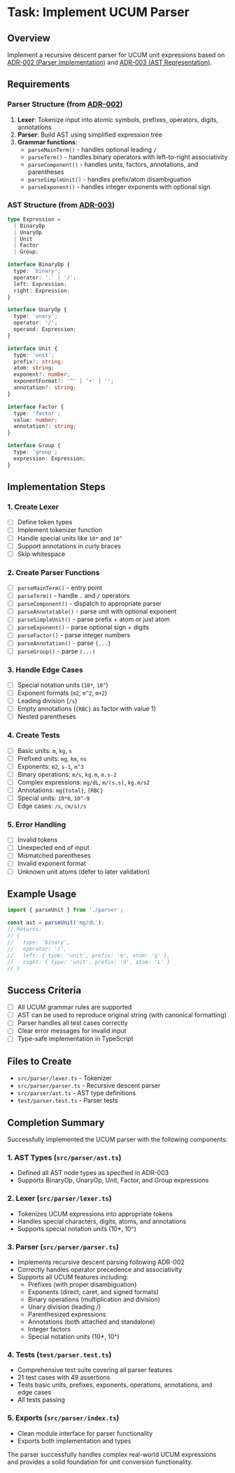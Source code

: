# Task: Implement UCUM Parser

## Overview
Implement a recursive descent parser for UCUM unit expressions based on [ADR-002 (Parser Implementation)](../../adr/002-unit-expression-parser.md) and [ADR-003 (AST Representation)](../../adr/003-ast-representation.md).

## Requirements

### Parser Structure (from [ADR-002](../../adr/002-unit-expression-parser.md))
1. **Lexer**: Tokenize input into atomic symbols, prefixes, operators, digits, annotations
2. **Parser**: Build AST using simplified expression tree
3. **Grammar functions**:
   - `parseMainTerm()` - handles optional leading `/`
   - `parseTerm()` - handles binary operators with left-to-right associativity
   - `parseComponent()` - handles units, factors, annotations, and parentheses
   - `parseSimpleUnit()` - handles prefix/atom disambiguation
   - `parseExponent()` - handles integer exponents with optional sign

### AST Structure (from [ADR-003](../../adr/003-ast-representation.md))
```typescript
type Expression = 
  | BinaryOp
  | UnaryOp
  | Unit
  | Factor
  | Group;

interface BinaryOp {
  type: 'binary';
  operator: '.' | '/';
  left: Expression;
  right: Expression;
}

interface UnaryOp {
  type: 'unary';
  operator: '/';
  operand: Expression;
}

interface Unit {
  type: 'unit';
  prefix?: string;
  atom: string;
  exponent?: number;
  exponentFormat?: '^' | '+' | '';
  annotation?: string;
}

interface Factor {
  type: 'factor';
  value: number;
  annotation?: string;
}

interface Group {
  type: 'group';
  expression: Expression;
}
```

## Implementation Steps

### 1. Create Lexer
- [ ] Define token types
- [ ] Implement tokenizer function
- [ ] Handle special units like `10*` and `10^`
- [ ] Support annotations in curly braces
- [ ] Skip whitespace

### 2. Create Parser Functions
- [ ] `parseMainTerm()` - entry point
- [ ] `parseTerm()` - handle `.` and `/` operators
- [ ] `parseComponent()` - dispatch to appropriate parser
- [ ] `parseAnnotatable()` - parse unit with optional exponent
- [ ] `parseSimpleUnit()` - parse prefix + atom or just atom
- [ ] `parseExponent()` - parse optional sign + digits
- [ ] `parseFactor()` - parse integer numbers
- [ ] `parseAnnotation()` - parse `{...}`
- [ ] `parseGroup()` - parse `(...)`

### 3. Handle Edge Cases
- [ ] Special notation units (`10*`, `10^`)
- [ ] Exponent formats (`m2`, `m^2`, `m+2`)
- [ ] Leading division (`/s`)
- [ ] Empty annotations (`{RBC}` as factor with value 1)
- [ ] Nested parentheses

### 4. Create Tests
- [ ] Basic units: `m`, `kg`, `s`
- [ ] Prefixed units: `mg`, `km`, `ns`
- [ ] Exponents: `m2`, `s-1`, `m^3`
- [ ] Binary operations: `m/s`, `kg.m`, `m.s-2`
- [ ] Complex expressions: `mg/dL`, `m/(s.s)`, `kg.m/s2`
- [ ] Annotations: `mg{total}`, `{RBC}`
- [ ] Special units: `10*6`, `10^-9`
- [ ] Edge cases: `/s`, `(m/s)/s`

### 5. Error Handling
- [ ] Invalid tokens
- [ ] Unexpected end of input
- [ ] Mismatched parentheses
- [ ] Invalid exponent format
- [ ] Unknown unit atoms (defer to later validation)

## Example Usage
```typescript
import { parseUnit } from './parser';

const ast = parseUnit('mg/dL');
// Returns:
// {
//   type: 'binary',
//   operator: '/',
//   left: { type: 'unit', prefix: 'm', atom: 'g' },
//   right: { type: 'unit', prefix: 'd', atom: 'L' }
// }
```

## Success Criteria
- [ ] All UCUM grammar rules are supported
- [ ] AST can be used to reproduce original string (with canonical formatting)
- [ ] Parser handles all test cases correctly
- [ ] Clear error messages for invalid input
- [ ] Type-safe implementation in TypeScript

## Files to Create
- `src/parser/lexer.ts` - Tokenizer
- `src/parser/parser.ts` - Recursive descent parser
- `src/parser/ast.ts` - AST type definitions
- `test/parser.test.ts` - Parser tests

## Completion Summary

Successfully implemented the UCUM parser with the following components:

### 1. AST Types (`src/parser/ast.ts`)
- Defined all AST node types as specified in ADR-003
- Supports BinaryOp, UnaryOp, Unit, Factor, and Group expressions

### 2. Lexer (`src/parser/lexer.ts`)
- Tokenizes UCUM expressions into appropriate tokens
- Handles special characters, digits, atoms, and annotations
- Supports special notation units (10*, 10^)

### 3. Parser (`src/parser/parser.ts`)
- Implements recursive descent parsing following ADR-002
- Correctly handles operator precedence and associativity
- Supports all UCUM features including:
  - Prefixes (with proper disambiguation)
  - Exponents (direct, caret, and signed formats)
  - Binary operations (multiplication and division)
  - Unary division (leading /)
  - Parenthesized expressions
  - Annotations (both attached and standalone)
  - Integer factors
  - Special notation units (10*, 10^)

### 4. Tests (`test/parser.test.ts`)
- Comprehensive test suite covering all parser features
- 21 test cases with 49 assertions
- Tests basic units, prefixes, exponents, operations, annotations, and edge cases
- All tests passing

### 5. Exports (`src/parser/index.ts`)
- Clean module interface for parser functionality
- Exports both implementation and types

The parser successfully handles complex real-world UCUM expressions and provides a solid foundation for unit conversion functionality.